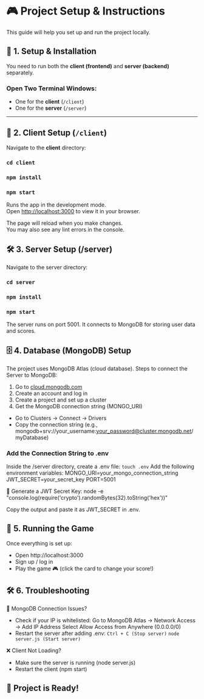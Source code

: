 # 🎮 Project Setup & Instructions

This guide will help you set up and run the project locally.

## 📌 1. Setup & Installation  
You need to run both the **client (frontend)** and **server (backend)** separately.

### **Open Two Terminal Windows:**  
- One for the **client** (`/client`)
- One for the **server** (`/server`)

---

## 🚀 2. Client Setup (`/client`)
Navigate to the **client** directory:  

### `cd client`
### `npm install`
### `npm start`

Runs the app in the development mode.\
Open [http://localhost:3000](http://localhost:3000) to view it in your browser.

The page will reload when you make changes.\
You may also see any lint errors in the console.

## 🛠 3. Server Setup (/server)
Navigate to the server directory:

### `cd server`
### `npm install`
### `npm start`

The server runs on port 5001.
It connects to MongoDB for storing user data and scores.

## 🗄 4. Database (MongoDB) Setup
The project uses MongoDB Atlas (cloud database).
Steps to connect the Server to MongoDB:

1. Go to [cloud.mongodb.com](cloud.mongodb.com)
2. Create an account and log in
3. Create a project and set up a cluster
4. Get the MongoDB connection string (MONGO_URI)

- Go to Clusters → Connect → Drivers
- Copy the connection string (e.g., mongodb+srv://your_username:your_password@cluster.mongodb.net/myDatabase)

### Add the Connection String to .env
Inside the /server directory, create a .env file:
`touch .env`
Add the following environment variables:
MONGO_URI=your_mongo_connection_string
JWT_SECRET=your_secret_key
PORT=5001

🔹 Generate a JWT Secret Key:
node -e "console.log(require('crypto').randomBytes(32).toString('hex'))"

Copy the output and paste it as JWT_SECRET in .env.

## 🎲 5. Running the Game
Once everything is set up:
- Open http://localhost:3000
- Sign up / log in
- Play the game 🎮 (click the card to change your score!)

## 🛠 6. Troubleshooting
🔄 MongoDB Connection Issues?
- Check if your IP is whitelisted:
Go to MongoDB Atlas → Network Access → Add IP Address
Select Allow Access from Anywhere (0.0.0.0/0)
- Restart the server after adding .env:
`Ctrl + C (Stop server)`
`node server.js (Start server)`

❌ Client Not Loading?
- Make sure the server is running (node server.js)
- Restart the client (npm start)

## 🎉 Project is Ready!
